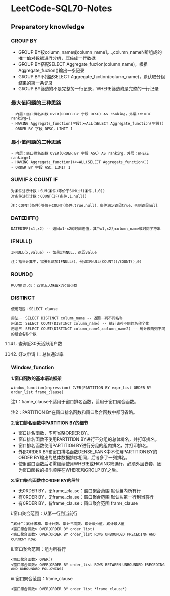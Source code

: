 # LeetCode-SQL70-Notes
## Preparatory knowledge

### GROUP BY
- GROUP BY按column_name或column_name1,...,column_nameN所组成的唯一值对数据进行分组，压缩成一行数据
- GROUP BY搭配SELECT Aggregate_fuction(column_name)，根据Aggregate_fuction()输出一条记录
- GROUP BY不搭配SELECT Aggregate_fuction(column_name)，默认取分组结果的第一条记录
- GROUP BY筛选的不是完整的一行记录，WHERE筛选的是完整的一行记录

### 最大值问题的三种思路
```
- 内层：窗口排名函数 OVER(ORDER BY 字段 DESC) AS ranking，外层：WHERE ranking=1
- HAVING Aggregate_function(字段)>=ALL(SELECT Aggregate_function(字段))
- ORDER BY 字段 DESC，LIMIT 1
```

### 最小值问题的三种思路
```
- 内层：窗口排名函数 OVER(ORDER BY 字段 ASC) AS ranking，外层：WHERE ranking=1
- HAVING Aggregate_function()<=ALL(SELECT Aggregate_function())
- ORDER BY 字段 ASC，LIMIT 1
```

### SUM IF & COUNT IF
```
对条件进行计数：SUM(条件)等价于SUM(if(条件,1,0))
对条件进行计数：COUNT(IF(条件,1,null))

注：COUNT(条件)等价于COUNT(条件,true,null)，条件满足返回true，否则返回null
```

### DATEDIFF()
```
DATEDIFF(x1,x2) -- 返回x1-x2的时间差值，其中x1,x2为column_name或时间字符串
```
### IFNULL()
```
IFNULL(x,value) -- 如果x为NULL，返回value

注：指标计算中，需要外部加IFNULL()。例如IFNULL(COUNT()/COUNT(),0)
```
### ROUND()
```
ROUND(x,d)：四舍五入保留x的d位小数
```
### DISTINCT
```
使用范围：SELECT clause

用法一：SELECT DISTINCT column_name -- 返回一列不同名称
用法二：SELECT COUNT(DISTINCT column_name) -- 统计该列不同的名称个数
用法三：SELECT COUNT(DISTINCT column_name1,column_name2) -- 统计该两列不同的组合名称个数
```

1141. 查询近30天活跃用户数

597. 好友申请 I：总体通过率


### Window_function

**1.窗口函数的基本语法框架**
```
window_function(expression) OVER(PARTITION BY expr_list ORDER BY order_list frame_clause)
````
注1：frame_clause不适用于窗口排名函数，适用于窗口聚合函数。

注2：PARTITION BY在窗口排名函数和窗口聚合函数中都可省略。

**2.窗口排名函数中PARTITION BY的细节**
- 窗口排名函数，不可省略ORDER BY。
- 窗口排名函数不使用PARTITION BY进行不分组的总体排名，并打印排名。
- 窗口排名函数使用PARTITION BY进行分组的组内排名，并打印排名。
- 外部ORDER BY和窗口排名函数DENSE_RANK中不使用PARTITION BY的ORDER BY输出的总体数据排序相同，后者多了一列排名。
- 使用窗口函数后如需继续使用WHERE或HAVING筛选行，必须外层嵌套，因为窗口函数的操作顺序在WHERE和GROUP BY之后。

**3.窗口聚合函数中ORDER BY的细节**
- 无ORDER BY，无frame_clause：窗口聚合范围 默认组内所有行
- 有ORDER BY，无frame_clause：窗口聚合范围 默认从第一行到当前行
- 有ORDER BY，有frame_clause：窗口聚合范围 frame_clause

i.窗口聚合范围：从第一行到当前行
```
“累计”：累计求和、累计计数、累计平均数、累计最小值、累计最大值
<窗口聚合函数> OVER(ORDER BY order_list)
<窗口聚合函数> OVER(ORDER BY order_list ROWS UNBOUNDED PRECEDING AND CURRENT ROW）
```
ii.窗口聚合范围：组内所有行
```
<窗口聚合函数> OVER()
<窗口聚合函数> OVER(ORDER BY order_list ROWS BETWEEN UNBOUNDED PRECEDING AND UNBOUNDED FOLLOWING)
```
iii.窗口聚合范围：frame_clause
```
<窗口聚合函数> OVER(ORDER BY order_list *frame_clause*)
```

